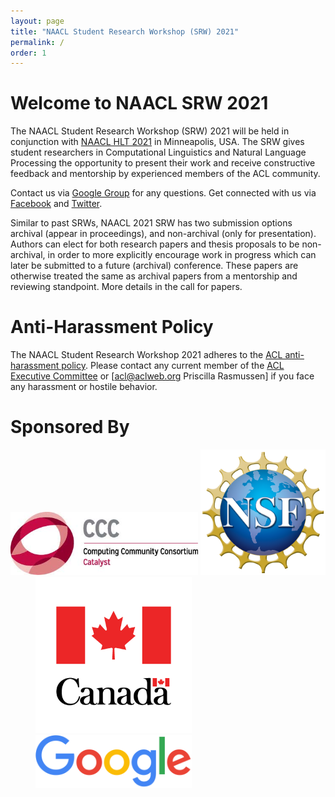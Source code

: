 ```yaml
---
layout: page
title: "NAACL Student Research Workshop (SRW) 2021"
permalink: /
order: 1
---
```




# Welcome to NAACL SRW 2021
The NAACL Student Research Workshop (SRW) 2021 will be held in conjunction with [NAACL HLT 2021](https://2021.naacl.org/) in Minneapolis, USA. The SRW gives student researchers in Computational Linguistics and Natural Language Processing the opportunity to present their work and receive constructive feedback and mentorship by experienced members of the ACL community. 

<!-- ### Please find the accepted archival papers [here.](https://www.aclweb.org/anthology/events/naacl-2019/#n19-3) -->

<!-- <img src="images/social_picture.jpeg" alt="Happy faces during the SRW Social in Minneapolis, Minnesota" width="60%"/> 
<br>
_**Happy faces during the SRW Social in Minneapolis, Minnesota**_ -->

Contact us via [Google Group](https://groups.google.com/forum/#!forum/naacl2021-srw@googlegroups.com) for any questions.
Get connected with us via [Facebook](https://www.facebook.com/naaclsrw2021) and [Twitter](https://twitter.com/naacl_srw).

<!-- We will update this site when latest information are available. -->

<!-- ### List of the accepted papers are available [here](/accepted) -->


<!-- # Differences from Past SRWs -->
Similar to past SRWs, NAACL 2021 SRW has two submission options archival (appear in proceedings), and non-archival (only for presentation). Authors can elect for both research papers and thesis proposals to be non-archival, in order to more explicitly encourage work in progress which can later be submitted to a future (archival) conference. These papers are otherwise treated the same as archival papers from a mentorship and reviewing standpoint. More details in the call for papers.

# Anti-Harassment Policy
The NAACL Student Research Workshop 2021 adheres to the [ACL anti-harassment policy](https://www.aclweb.org/adminwiki/index.php?title=Anti-Harassment_Policy). Please contact any current member of the [ACL Executive Committee](https://www.aclweb.org/portal/about) or [acl@aclweb.org Priscilla Rasmussen] if you face any harassment or hostile behavior.

# Sponsored By       
<!-- ![Computing Research Association’s Computing Community Consortium (CCC)](images/ccc_hz copy.jpg)
![National Science Foundation](images/NSF_4-Color_bitmap_Logo.png =250x)
 -->
<img src="images/ccc_hz copy.jpg" alt="Computing Research Association’s Computing Community Consortium (CCC)" width="300"/>
<img src="images/NSF_4-Color_bitmap_Logo.png" alt="National Science Foundation" width="200"/>
<img src="images/nrc_canada_logo.png" alt="National Research Council, Canada" width="250" style="padding: 0 0 0 40px"/>
<img src="images/google_logo.svg" alt="Google" width="250" style="padding: 0 0 0 40px"/>



